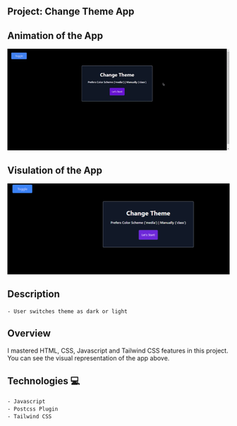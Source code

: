 
## Project: Change Theme App



## Animation of the App

![image](./change-theme.gif)

## Visulation of the App

![image](./change-theme.png)

## Description
```bash
- User switches theme as dark or light
```

## Overview
I mastered HTML, CSS, Javascript and Tailwind CSS features in this project. You can see the visual representation of the app above.

## Technologies 💻
```bash
- Javascript
- Postcss Plugin
- Tailwind CSS

```
